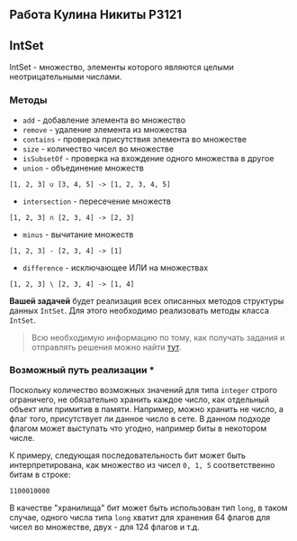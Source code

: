 ## Работа Кулина Никиты P3121

## IntSet

IntSet - множество, элементы которого являются целыми неотрицательными числами.

### Методы

- `add` - добавление элемента во множество
- `remove` - удаление элемента из множества
- `contains` - проверка присутствия элемента во множестве
- `size` - количество чисел во множестве
- `isSubsetOf` - проверка на вхождение одного множества в другое
- `union` - объединение множеств
```
[1, 2, 3] ∪ [3, 4, 5] -> [1, 2, 3, 4, 5]
```
- `intersection` - пересечение множеств
```
[1, 2, 3] ∩ [2, 3, 4] -> [2, 3]
```
- `minus` - вычитание множеств
```
[1, 2, 3] - [2, 3, 4] -> [1]
```
- `difference` - исключающее ИЛИ на множествах
```
[1, 2, 3] \ [2, 3, 4] -> [1, 4]
```

**Вашей задачей**  будет реализация всех описанных методов структуры данных `IntSet`. Для этого необходимо
реализовать методы класса `IntSet`.

> Всю необходимую информацию по тому, как получать задания и отправлять решения 
можно найти [тут](https://github.com/tcibinan/data-structures-course).

### Возможный путь реализации *

Поскольку количество возможных значений для типа `integer` строго ограничего,
не обязательно хранить каждое число, как отдельный объект или примитив в памяти.
Например, можно хранить не число, а флаг того, присутствует ли данное число в сете.
В данном подходе флагом может выступать что угодно, например биты в некотором числе.

К примеру, следующая последовательность бит может быть интерпретирована, 
как множество из чисел `0, 1, 5` соответственно битам в строке:

```
1100010000
```

В качестве "хранилища" бит может быть использован тип `long`, в таком случае, 
одного числа типа `long` хватит для хранения 64 флагов для чисел во множестве, 
двух - для 124 флагов и т.д.
